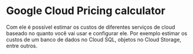 # Google Cloud Pricing calculator

Com ele é possível estimar os custos de diferentes serviços de cloud baseado no quanto você vai usar e configurar ele. Por exemplo estimar os custos de um banco de dados no Cloud SQL, objetos no Cloud Storage, entre outros.

